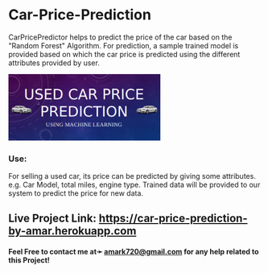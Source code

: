 # Car-Price-Prediction

CarPricePredictor helps to predict the price of the car based on the "Random Forest" Algorithm. For prediction, a sample trained model is provided based on which the car price is predicted using the different attributes provided by user.


<a href="https://car-price-prediction-by-amar.herokuapp.com" target="_blank"><img src="https://github.com/amark720/Amar-kumar/blob/master/ScreenShots/Used%20Car%20Price%20Prediction.png" width=60% height=40% > </a>

### Use:
For selling a used car, its price can be predicted by giving 
some attributes. e.g. Car Model, total miles, engine type. Trained data 
will be provided to our system to predict the price for new data.

## Live Project Link: https://car-price-prediction-by-amar.herokuapp.com

#### Feel Free to contact me at➛ amark720@gmail.com for any help related to this Project!
